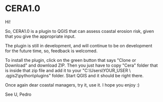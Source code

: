 # CERA1.0
Hi!

So, CERA1.0 is a plugin to QGIS that can assess coastal erosion risk, given that you give the appropriate input.

The plugin is still in development, and will continue to be on development for the future time, so, feedback is welcomed.

To install the plugin, click on the green button that says "Clone or Download" and download ZIP. Then you just have to copy "Cera" folder that is inside that zip file and add it to your "C:\Users\YOUR_USER \ .qgis2\python\plugins" folder. Start QGIS and it should be right there.

Once again dear coastal managers, try it, use it. I hope you enjoy :)

See U,
Pedro
